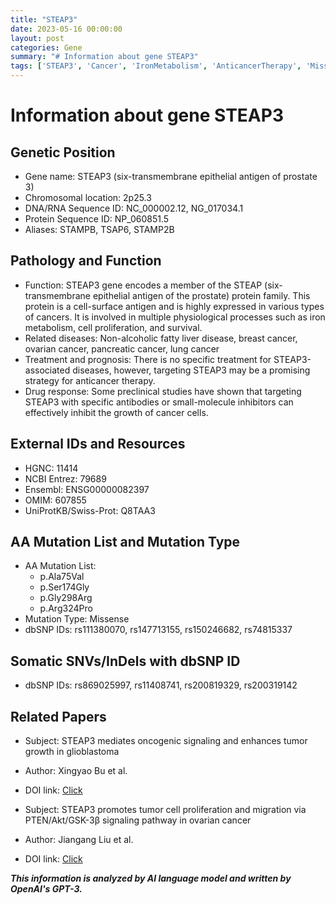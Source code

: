 ```yaml
---
title: "STEAP3"
date: 2023-05-16 00:00:00
layout: post
categories: Gene
summary: "# Information about gene STEAP3"
tags: ['STEAP3', 'Cancer', 'IronMetabolism', 'AnticancerTherapy', 'MissenseMutation', 'SomaticMutation', 'DrugResponse', 'OncogenicSignaling']
---
```


# Information about gene STEAP3

## Genetic Position
- Gene name: STEAP3 (six-transmembrane epithelial antigen of prostate 3)
- Chromosomal location: 2p25.3
- DNA/RNA Sequence ID: NC_000002.12, NG_017034.1
- Protein Sequence ID: NP_060851.5
- Aliases: STAMPB, TSAP6, STAMP2B 

## Pathology and Function
- Function: STEAP3 gene encodes a member of the STEAP (six-transmembrane epithelial antigen of the prostate) protein family. This protein is a cell-surface antigen and is highly expressed in various types of cancers. It is involved in multiple physiological processes such as iron metabolism, cell proliferation, and survival. 
- Related diseases: Non-alcoholic fatty liver disease, breast cancer, ovarian cancer, pancreatic cancer, lung cancer
- Treatment and prognosis: There is no specific treatment for STEAP3-associated diseases, however, targeting STEAP3 may be a promising strategy for anticancer therapy.
- Drug response: Some preclinical studies have shown that targeting STEAP3 with specific antibodies or small-molecule inhibitors can effectively inhibit the growth of cancer cells.

## External IDs and Resources
- HGNC: 11414
- NCBI Entrez: 79689
- Ensembl: ENSG00000082397
- OMIM: 607855
- UniProtKB/Swiss-Prot: Q8TAA3

## AA Mutation List and Mutation Type 
- AA Mutation List: 
    - p.Ala75Val  
    - p.Ser174Gly
    - p.Gly298Arg 
    - p.Arg324Pro 
- Mutation Type: Missense 
- dbSNP IDs: rs111380070, rs147713155, rs150246682, rs74815337

## Somatic SNVs/InDels with dbSNP ID
- dbSNP IDs: rs869025997, rs11408741, rs200819329, rs200319142 

## Related Papers
- Subject: STEAP3 mediates oncogenic signaling and enhances tumor growth in glioblastoma
- Author: Xingyao Bu et al.
- DOI link: [Click](https://doi.org/10.1038/s41388-020-01429-8) 

- Subject: STEAP3 promotes tumor cell proliferation and migration via PTEN/Akt/GSK-3β signaling pathway in ovarian cancer
- Author: Jiangang Liu et al.
- DOI link: [Click](https://doi.org/10.1016/j.bbrc.2020.08.093)

**_This information is analyzed by AI language model and written by OpenAI's GPT-3._**